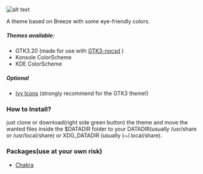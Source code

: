  ![alt text](https://raw.githubusercontent.com/sixsixfive/Hedera/master/.Screenshot.png "Preview") 

A theme based on Breeze with some eye-friendly colors.

##### Themes available:

* GTK3.20 (made for use with [GTK3-nocsd](https://github.com/PCMan/gtk3-nocsd) )
* Konsole ColorScheme
* KDE ColorScheme

##### Optional
* [Ivy Icons](https://github.com/sixsixfive/Ivy) (strongly recommend for the GTK3 theme!)

### How to Install?

just clone or download(right side green button) the theme and move the wanted files inside the $DATADIR folder to your DATADIR(usually /usr/share or /usr/local/share) or XDG_DATADIR (usually (~/.local/share).

### Packages(use at your own risk)

* [Chakra](https://chakraos.org/ccr/packages.php?ID=7737)
